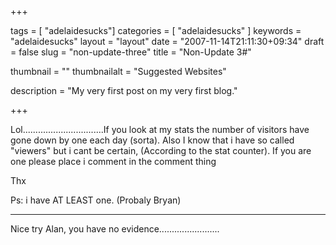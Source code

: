 +++

tags = [ "adelaidesucks"]
categories = [ "adelaidesucks" ]
keywords = "adelaidesucks"
layout = "layout"
date = "2007-11-14T21:11:30+09:34"
draft = false
slug = "non-update-three"
title = "Non-Update 3#"

thumbnail = ""
thumbnailalt = "Suggested Websites"

description = "My very first post on my very first blog."

+++

Lol................................If you look at my stats the number of visitors have gone down by one each day (sorta). Also I know that i have so called "viewers" but i cant be certain, (According to the stat counter). If you are one please place i comment in the comment thing

Thx

Ps: i have AT LEAST one. (Probaly Bryan)
________________________________________________________

Nice try Alan, you have no evidence........................